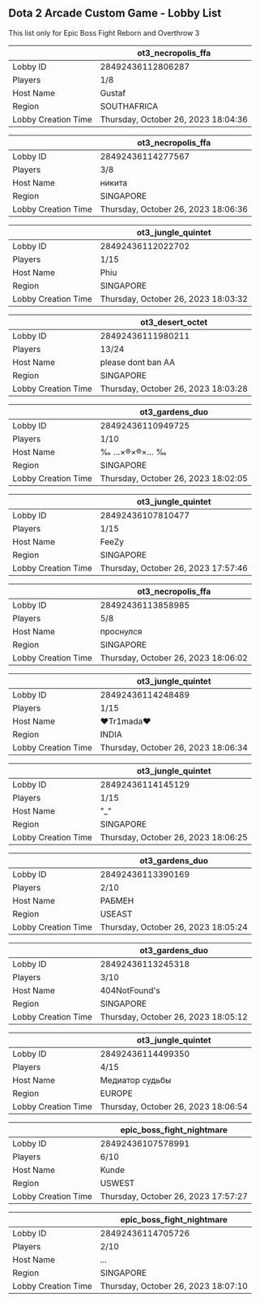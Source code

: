 ## Dota 2 Arcade Custom Game - Lobby List

This list only for Epic Boss Fight Reborn and Overthrow 3

|  | ot3_necropolis_ffa |
| ------ | ------ |
| Lobby ID | 28492436112806287 |
| Players | 1/8 |
| Host Name | Gustaf |
| Region | SOUTHAFRICA |
| Lobby Creation Time | Thursday, October 26, 2023 18:04:36 |


|  | ot3_necropolis_ffa |
| ------ | ------ |
| Lobby ID | 28492436114277567 |
| Players | 3/8 |
| Host Name | никита |
| Region | SINGAPORE |
| Lobby Creation Time | Thursday, October 26, 2023 18:06:36 |


|  | ot3_jungle_quintet |
| ------ | ------ |
| Lobby ID | 28492436112022702 |
| Players | 1/15 |
| Host Name | Phiu |
| Region | SINGAPORE |
| Lobby Creation Time | Thursday, October 26, 2023 18:03:32 |


|  | ot3_desert_octet |
| ------ | ------ |
| Lobby ID | 28492436111980211 |
| Players | 13/24 |
| Host Name | please dont ban AA |
| Region | SINGAPORE |
| Lobby Creation Time | Thursday, October 26, 2023 18:03:28 |


|  | ot3_gardens_duo |
| ------ | ------ |
| Lobby ID | 28492436110949725 |
| Players | 1/10 |
| Host Name | ‰ …×®×®×… ‰ |
| Region | SINGAPORE |
| Lobby Creation Time | Thursday, October 26, 2023 18:02:05 |


|  | ot3_jungle_quintet |
| ------ | ------ |
| Lobby ID | 28492436107810477 |
| Players | 1/15 |
| Host Name | FeeZy |
| Region | SINGAPORE |
| Lobby Creation Time | Thursday, October 26, 2023 17:57:46 |


|  | ot3_necropolis_ffa |
| ------ | ------ |
| Lobby ID | 28492436113858985 |
| Players | 5/8 |
| Host Name | проснулся |
| Region | SINGAPORE |
| Lobby Creation Time | Thursday, October 26, 2023 18:06:02 |


|  | ot3_jungle_quintet |
| ------ | ------ |
| Lobby ID | 28492436114248489 |
| Players | 1/15 |
| Host Name | ❤Tr1mada❤ |
| Region | INDIA |
| Lobby Creation Time | Thursday, October 26, 2023 18:06:34 |


|  | ot3_jungle_quintet |
| ------ | ------ |
| Lobby ID | 28492436114145129 |
| Players | 1/15 |
| Host Name | "_" |
| Region | SINGAPORE |
| Lobby Creation Time | Thursday, October 26, 2023 18:06:25 |


|  | ot3_gardens_duo |
| ------ | ------ |
| Lobby ID | 28492436113390169 |
| Players | 2/10 |
| Host Name | РАБМЕН |
| Region | USEAST |
| Lobby Creation Time | Thursday, October 26, 2023 18:05:24 |


|  | ot3_gardens_duo |
| ------ | ------ |
| Lobby ID | 28492436113245318 |
| Players | 3/10 |
| Host Name | 404NotFound's |
| Region | SINGAPORE |
| Lobby Creation Time | Thursday, October 26, 2023 18:05:12 |


|  | ot3_jungle_quintet |
| ------ | ------ |
| Lobby ID | 28492436114499350 |
| Players | 4/15 |
| Host Name | Медиатор судьбы |
| Region | EUROPE |
| Lobby Creation Time | Thursday, October 26, 2023 18:06:54 |


|  | epic_boss_fight_nightmare |
| ------ | ------ |
| Lobby ID | 28492436107578991 |
| Players | 6/10 |
| Host Name | Kunde |
| Region | USWEST |
| Lobby Creation Time | Thursday, October 26, 2023 17:57:27 |


|  | epic_boss_fight_nightmare |
| ------ | ------ |
| Lobby ID | 28492436114705726 |
| Players | 2/10 |
| Host Name | ... |
| Region | SINGAPORE |
| Lobby Creation Time | Thursday, October 26, 2023 18:07:10 |


